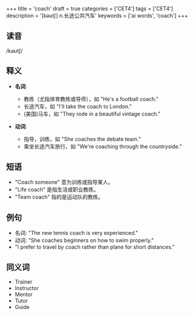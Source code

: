 +++
title = 'coach'
draft = true
categories = ['CET4']
tags = ['CET4']
description = '[kəut∫] n.长途公共汽车'
keywords = ['ai words', 'coach']
+++

## 读音
/kaʊtʃ/

## 释义
- **名词**:
  - 教练（尤指体育教练或导师），如 "He's a football coach."
  - 长途汽车，如 "I'll take the coach to London."
  - (美国)马车，如 "They rode in a beautiful vintage coach."

- **动词**:
  - 指导，训练，如 "She coaches the debate team."
  - 乘坐长途汽车旅行，如 "We're coaching through the countryside."

## 短语
- "Coach someone" 意为训练或指导某人。
- "Life coach" 是指生活或职业教练。
- "Team coach" 指的是运动队的教练。

## 例句
- 名词: "The new tennis coach is very experienced."
- 动词: "She coaches beginners on how to swim properly."
- "I prefer to travel by coach rather than plane for short distances."

## 同义词
- Trainer
- Instructor
- Mentor
- Tutor
- Guide
